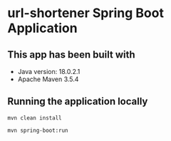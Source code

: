 # url-shortener Spring Boot Application

## This app has been built with
- Java version: 18.0.2.1
- Apache Maven 3.5.4


## Running the application locally

```shell
mvn clean install
```

```shell
mvn spring-boot:run
```


